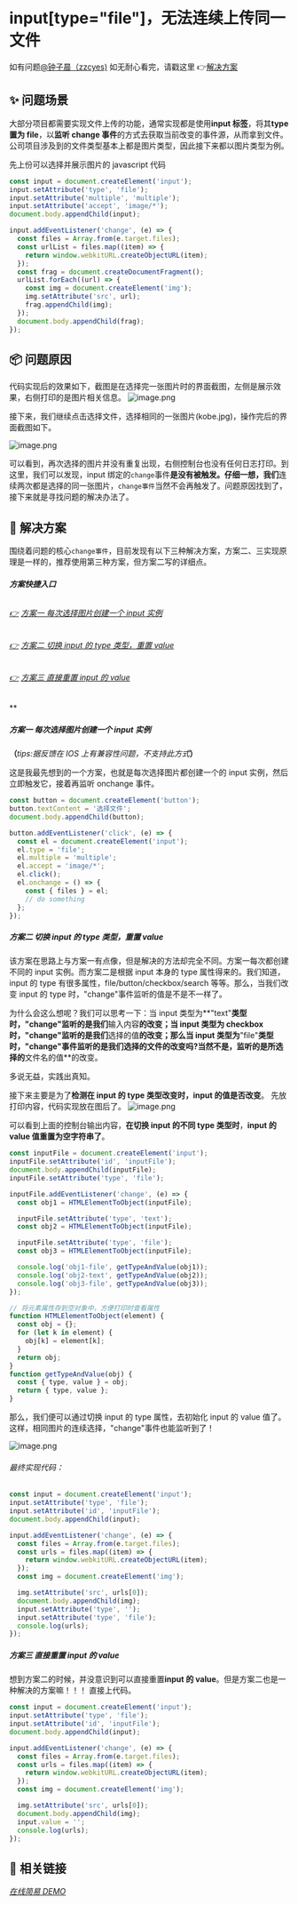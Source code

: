 # input[type=&quot;file&quot;]，无法连续上传同一文件

如有问题[@钟子晨（zzcyes)](https://www.yuque.com/zzcyes)
如无耐心看完，请戳这里 👉[解决方案](#HmaKn)
<a name="5d9xB"></a>

## ✨ 问题场景

大部分项目都需要实现文件上传的功能，通常实现都是使用**input 标签**，将其**type 置为 file**，以**监听 change 事件**的方式去获取当前改变的事件源，从而拿到文件。公司项目涉及到的文件类型基本上都是图片类型，因此接下来都以图片类型为例。

先上份可以选择并展示图片的 javascript 代码

```javascript
const input = document.createElement('input');
input.setAttribute('type', 'file');
input.setAttribute('multiple', 'multiple');
input.setAttribute('accept', 'image/*');
document.body.appendChild(input);

input.addEventListener('change', (e) => {
  const files = Array.from(e.target.files);
  const urlList = files.map((item) => {
    return window.webkitURL.createObjectURL(item);
  });
  const frag = document.createDocumentFragment();
  urlList.forEach((url) => {
    const img = document.createElement('img');
    img.setAttribute('src', url);
    frag.appendChild(img);
  });
  document.body.appendChild(frag);
});
```

<a name="fbmtM"></a>

## 📦 问题原因

代码实现后的效果如下，截图是在选择完一张图片时的界面截图，左侧是展示效果，右侧打印的是图片相关信息。
![image.png](https://cdn.nlark.com/yuque/0/2020/png/553597/1589867064226-2a9c62c3-b5a1-4552-8596-d85678249439.png#align=left&display=inline&height=155&margin=%5Bobject%20Object%5D&name=image.png&originHeight=160&originWidth=770&size=24238&status=done&style=shadow&width=746)

接下来，我们继续点击选择文件，选择相同的一张图片(kobe.jpg)，操作完后的界面截图如下。

![image.png](https://cdn.nlark.com/yuque/0/2020/png/553597/1589867102396-492a5c90-e7fa-48c7-8104-d856a1e69db6.png#align=left&display=inline&height=160&margin=%5Bobject%20Object%5D&name=image.png&originHeight=160&originWidth=770&size=24238&status=done&style=shadow&width=770)

可以看到，再次选择的图片并没有重复出现，右侧控制台也没有任何日志打印。到这里，我们可以发现，input 绑定的`change`事件**是没有被触发。仔细一想，我们**连续两次都是选择的同一张图片，`change事件`当然不会再触发了。问题原因找到了，接下来就是寻找问题的解决办法了。

<a name="HmaKn"></a>

## 🔨 解决方案

围绕着问题的核心`change事件`，目前发现有以下三种解决方案，方案二、三实现原理是一样的，推荐使用第三种方案，但方案二写的详细点。

<a name="n9kkW"></a>

###### **方案快捷入口**

<a name="lcZOQ"></a>

###### [👉](#hVnf5) [方案一 每次选择图片创建一个 input 实例](#Yxdc9)

<a name="bOy65"></a>

###### [👉](#hVnf5) [方案二 切换 input 的 type 类型，重置 value ](#foBvH)

<a name="g4Ipu"></a>

###### [👉](#hVnf5) [方案三 直接重置 input 的 value](#07djN)

\*\*
<a name="Yxdc9"></a>

##### 方案一 每次选择图片创建一个 input 实例

**（**_tips:据反馈在 IOS 上有兼容性问题，不支持此方式_**）**

这是我最先想到的一个方案，也就是每次选择图片都创建一个的 input 实例，然后立即触发它，接着再监听 onchange 事件。

```javascript
const button = document.createElement('button');
button.textContent = '选择文件';
document.body.appendChild(button);

button.addEventListener('click', (e) => {
  const el = document.createElement('input');
  el.type = 'file';
  el.multiple = 'multiple';
  el.accept = 'image/*';
  el.click();
  el.onchange = () => {
    const { files } = el;
    // do something
  };
});
```

<a name="foBvH"></a>

##### 方案二 切换 input 的 type 类型，重置 value

该方案在思路上与方案一有点像，但是解决的方法却完全不同。方案一每次都创建不同的 input 实例。而方案二是根据 input 本身的 type 属性得来的。我们知道，input 的 type 有很多属性，file/button/checkbox/search 等等。那么，当我们改变 input 的 type 时，"change"事件监听的值是不是不一样了。

为什么会这么想呢？我们可以思考一下：当 input 类型为**"text"**类型时，"change"监听的是我们**输入内容**的改变；当 input 类型为 checkbox 时，"change"监听的是我们**选择的值**的改变；那么当 input 类型为**"file"**类型时，"change"事件监听的是我们选择的文件的改变吗?当然不是，监听的是所选择的**文件名的值**的改变。

多说无益，实践出真知。

接下来主要是为了**检测在 input 的 type 类型改变时，input 的值是否改变**。
先放打印内容，代码实现放在图后了。
![image.png](https://cdn.nlark.com/yuque/0/2020/png/553597/1589874191328-9ede12a5-2446-4798-9569-927a46e027aa.png#align=left&display=inline&height=70&margin=%5Bobject%20Object%5D&name=image.png&originHeight=70&originWidth=428&size=5597&status=done&style=shadow&width=428)

可以看到上面的控制台输出内容，**在切换 input 的不同 type 类型时**，**input 的 value 值重置为空字符串了**。

```javascript
const inputFile = document.createElement('input');
inputFile.setAttribute('id', 'inputFile');
document.body.appendChild(inputFile);
inputFile.setAttribute('type', 'file');

inputFile.addEventListener('change', (e) => {
  const obj1 = HTMLElementToObject(inputFile);

  inputFile.setAttribute('type', 'text');
  const obj2 = HTMLElementToObject(inputFile);

  inputFile.setAttribute('type', 'file');
  const obj3 = HTMLElementToObject(inputFile);

  console.log('obj1-file', getTypeAndValue(obj1));
  console.log('obj2-text', getTypeAndValue(obj2));
  console.log('obj3-file', getTypeAndValue(obj3));
});

// 将元素属性存到空对象中，方便打印时查看属性
function HTMLElementToObject(element) {
  const obj = {};
  for (let k in element) {
    obj[k] = element[k];
  }
  return obj;
}
function getTypeAndValue(obj) {
  const { type, value } = obj;
  return { type, value };
}
```

那么，我们便可以通过切换 input 的 type 属性，去初始化 input 的 value 值了。这样，相同图片的连续选择，"change"事件也能监听到了！

![image.png](https://cdn.nlark.com/yuque/0/2020/png/553597/1589874841285-1390b5c8-8249-4a2c-ad0a-39a609ff6df5.png#align=left&display=inline&height=256&margin=%5Bobject%20Object%5D&name=image.png&originHeight=256&originWidth=927&size=37262&status=done&style=shadow&width=927)

<a name="mruVU"></a>

###### 最终实现代码：

```javascript
const input = document.createElement('input');
input.setAttribute('type', 'file');
input.setAttribute('id', 'inputFile');
document.body.appendChild(input);

input.addEventListener('change', (e) => {
  const files = Array.from(e.target.files);
  const urls = files.map((item) => {
    return window.webkitURL.createObjectURL(item);
  });
  const img = document.createElement('img');

  img.setAttribute('src', urls[0]);
  document.body.appendChild(img);
  input.setAttribute('type', '');
  input.setAttribute('type', 'file');
  console.log(urls);
});
```

<a name="07djN"></a>

##### 方案三 直接重置 input 的 value

想到方案二的时候，并没意识到可以直接重置**input 的 value**。但是方案二也是一种解决的方案嘛！！！
直接上代码。

```javascript
const input = document.createElement('input');
input.setAttribute('type', 'file');
input.setAttribute('id', 'inputFile');
document.body.appendChild(input);

input.addEventListener('change', (e) => {
  const files = Array.from(e.target.files);
  const urls = files.map((item) => {
    return window.webkitURL.createObjectURL(item);
  });
  const img = document.createElement('img');

  img.setAttribute('src', urls[0]);
  document.body.appendChild(img);
  input.value = '';
  console.log(urls);
});
```

<a name="qWOnY"></a>

## 🔗 相关链接

[_在线简易 DEMO_](http://zzcyes.com/input[type=file].html)
